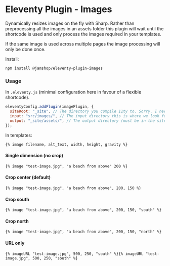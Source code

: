 # Eleventy Plugin - Images

Dynamically resizes images on the fly with Sharp. Rather than preprocessing all the images in an assets folder this plugin will wait until the shortcode is used and only process the images required in your templates.

If the same image is used across multiple pages the image processing will only be done once. 

Install:

```
npm install @jamshop/eleventy-plugin-images
```

### Usage

In `.eleventy.js` (minimal configuration here in favour of a flexible shortcode).

```js
eleventyConfig.addPlugin(imagePlugin, {
  siteRoot: "_site", // The directory you compile 11ty to. Sorry, I need this to construct URLs 
  input: "src/images/", // The input directory this is where we look for source images
  output: "_site/assets/", // The output directory (must be in the siteRoot)
});
``` 

In templates:

```
{% image filename, alt_text, width, height, gravity %}
```

#### Single dimension (no crop)
````
{% image "test-image.jpg", "a beach from above" 200 %}
````

#### Crop center (default)

````
{% image "test-image.jpg", "a beach from above", 200, 150 %}
````

#### Crop south

````
{% image "test-image.jpg", "a beach from above", 200, 150, "south" %}
````

#### Crop north

````
{% image "test-image.jpg", "a beach from above", 200, 150, "north" %}

````

#### URL only  

```
{% imageURL "test-image.jpg", 500, 250, "south" %}{% imageURL "test-image.jpg", 500, 250, "south" %}
```
